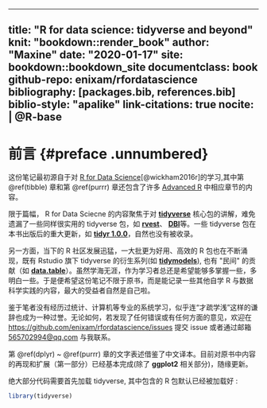 
---
title: "R for data science: tidyverse and beyond"
knit: "bookdown::render_book"
author: "Maxine"
date: "2020-01-17"
site: bookdown::bookdown_site
documentclass: book
github-repo: enixam/rfordatascience
bibliography: [packages.bib, references.bib]
biblio-style: "apalike"
link-citations: true
nocite: |
  @R-base
---


# 前言 {#preface .unnumbered}  

这份笔记最初源自于对 [R for Data Science](https://r4ds.had.co.nz)[@wickham2016r]的学习,其中第 \@ref(tibble) 章和第 \@ref(purrr) 章还包含了许多 [Advanced R](https://adv-r.hadley.nz/) 中相应章节的内容。  

限于篇幅， R for Data Sciecne 的内容聚焦于对 [**tidyverse**](https://www.tidyverse.org/) 核心包的讲解，难免遗漏了一些同样很实用的 tidyverse 包，如 [**rvest**](https://rvest.tidyverse.org/)、 [**DBI**](https://dbi.r-dbi.org/)等。一些 tidyverse 包在本书出版后的重大更新，如 [**tidyr 1.0.0**](https://www.tidyverse.org/blog/2019/09/tidyr-1-0-0/)，自然也没有被收录。  

另一方面，当下的 R 社区发展迅猛，一大批更为好用、高效的 R 包也在不断涌现，既有 Rstudio 旗下 tidyverse 的衍生系列(如 [**tidymodels**](https://www.tidyverse.org/blog/2018/08/tidymodels-0-0-1/)), 也有 "民间" 的贡献（如 [**data.table**](https://rdatatable.gitlab.io/data.table/)）。虽然学海无涯，作为学习者总还是希望能够多掌握一些，多明白一些。于是便希望这份笔记不限于原书，而是能记录一些其他自学 R 与数据科学实践的内容，最大的受益者自然是自己啦。

鉴于笔者没有经历过统计、计算机等专业的系统学习，似乎连“才疏学浅”这样的谦辞也成为一种过誉。无论如何，若发现了任何错误或有任何方面的意见，欢迎在 https://github.com/enixam/rfordatascience/issues 提交 issue 或者通过邮箱 565702994@qq.com 与我联系。  

第 \@ref(dplyr) ~ \@ref(purrr) 章的文字表述借鉴了中文译本。目前对原书中内容的再现和扩展（第一部分）已经基本完成(除了 **ggplot2** 相关部分)，随缘更新。    

绝大部分代码需要首先加载 tidyverse, 其中包含的 R 包默认已经被加载好 : 


```r
library(tidyverse)
```

